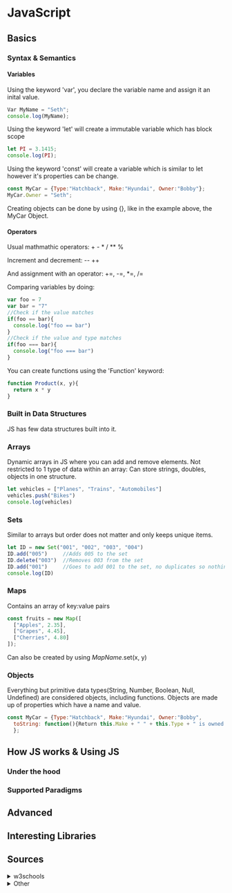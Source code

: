 # JavaScript

## Basics
### Syntax & Semantics
#### Variables
Using the keyword 'var', you declare the variable name and assign it an inital value.
```Javascript
Var MyName = "Seth";
console.log(MyName);
```
Using the keyword 'let' will create a immutable variable which has block scope
```Javascript
let PI = 3.1415;
console.log(PI);
```
Using the keyword 'const' will create a variable which is similar to let however it's properties can be change.
```Javascript
const MyCar = {Type:"Hatchback", Make:"Hyundai", Owner:"Bobby"};
MyCar.Owner = "Seth";
```

Creating objects can be done by using {}, like in the example above, the MyCar Object.

#### Operators
Usual mathmathic operators: + - * / ** %

Increment and decrement: -- ++

And assignment with an operator: +=, -=, *=, /=

Comparing variables by doing:
```Javascript
var foo = 7
var bar = "7"
//Check if the value matches
if(foo == bar){
  console.log("foo == bar")
}
//Check if the value and type matches
if(foo === bar){
  console.log("foo === bar")
}
```



You can create functions using the 'Function' keyword:
```Javascript
function Product(x, y){
  return x * y
}
```
### Built in Data Structures
JS has few data structures built into it.
### Arrays
Dynamic arrays in JS where you can add and remove elements.
Not restricted to 1 type of data within an array: Can store strings, doubles, objects in one structure.

```Javascript
let vehicles = ["Planes", "Trains", "Automobiles"]
vehicles.push("Bikes")
console.log(vehicles)
```
### Sets
Similar to arrays but order does not matter and only keeps unique items.
```Javascript
let ID = new Set("001", "002", "003", "004")
ID.add("005")     //Adds 005 to the set
ID.delete("003")  //Removes 003 from the set
ID.add("001")     //Goes to add 001 to the set, no duplicates so nothing changes
console.log(ID)
```
### Maps
Contains an array of key:value pairs
```Javascript
const fruits = new Map([
  ["Apples", 2.35],
  ["Grapes", 4.45],
  ["Cherries", 4.80]
]);
```
Can also be created by using *MapName*.set(x, y)

### Objects
Everything but primitive data types(String, Number, Boolean, Null, Undefined) are considered objects, including functions.
Objects are made up of properties which have a name and value.
```Javascript
const MyCar = {Type:"Hatchback", Make:"Hyundai", Owner:"Bobby", 
  toString: function(){Return this.Make + " " + this.Type + " is owned by" + this.Owner;}
  };
```
## How JS works & Using JS

### Under the hood

### Supported Paradigms 


## Advanced




## Interesting Libraries




## Sources
<details><summary>w3schools</summary>

  https://www.w3schools.com/js/js_variables.asp
  
  https://www.w3schools.com/js/js_let.asp

  https://www.w3schools.com/js/js_const.asp

  https://www.w3schools.com/js/js_arithmetic.asp

  https://www.w3schools.com/js/js_assignment.asp

  https://www.w3schools.com/js/js_datatypes.asp

  https://www.w3schools.com/js/js_functions.asp

</details>

<details><summary>Other</summary>
https://dev.to/kartik2406/built-in-data-structures-in-javascript-hhl
</details>
